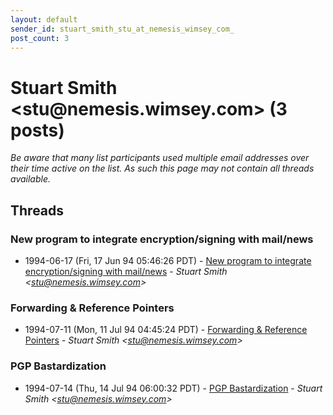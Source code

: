 ```yaml
---
layout: default
sender_id: stuart_smith_stu_at_nemesis_wimsey_com_
post_count: 3
---
```


# Stuart Smith <stu<span>@</span>nemesis.wimsey.com> (3 posts)

_Be aware that many list participants used multiple email addresses over their time active on the list. As such this page may not contain all threads available._

## Threads

### New program to integrate encryption/signing with mail/news
+ 1994-06-17 (Fri, 17 Jun 94 05:46:26 PDT) - [New program to integrate encryption/signing with mail/news](/archive/1994/06/c24a65d501e2a3df0cbaaa3a1ac99fc7843e9c073d6d822052e04928bdef6593) - _Stuart Smith \<stu@nemesis.wimsey.com\>_

### Forwarding & Reference Pointers
+ 1994-07-11 (Mon, 11 Jul 94 04:45:24 PDT) - [Forwarding & Reference Pointers](/archive/1994/07/660df4a89e5c26c679b6892f98f2ad8034b6e2e94af270b9040d1705b710a747) - _Stuart Smith \<stu@nemesis.wimsey.com\>_

### PGP Bastardization
+ 1994-07-14 (Thu, 14 Jul 94 06:00:32 PDT) - [PGP Bastardization](/archive/1994/07/f2f4907fdf55e09b93756be1427acaf9178ad8de39ce5a62b2dac255de74f186) - _Stuart Smith \<stu@nemesis.wimsey.com\>_

